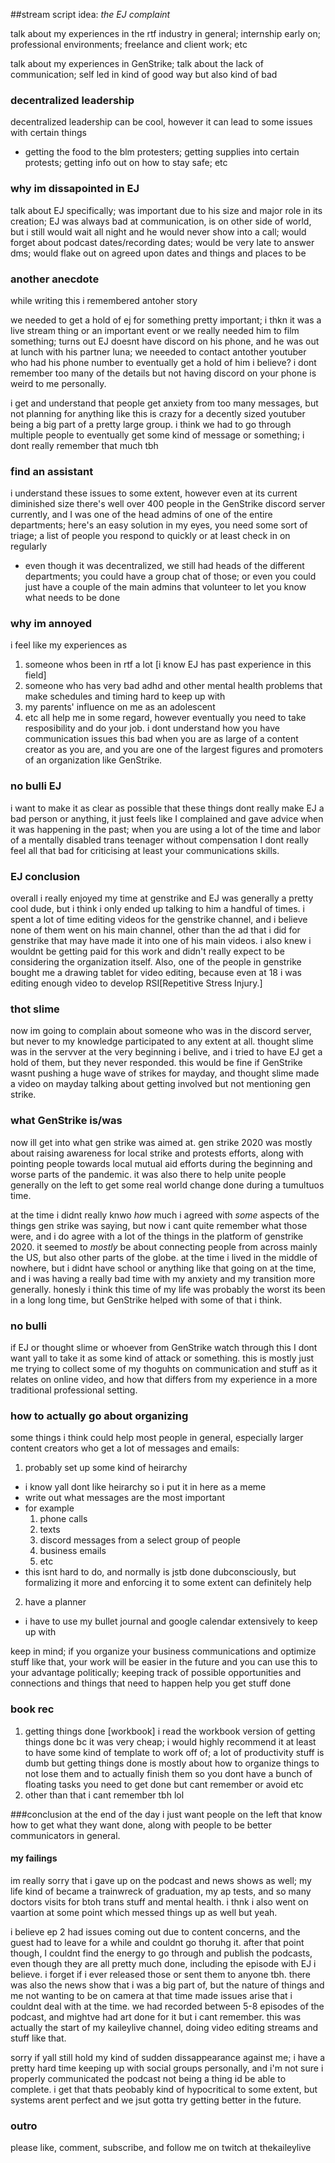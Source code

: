 ##stream script idea: *the EJ complaint*

talk about my experiences in the rtf industry in general; internship early on; professional environments; freelance and client work; etc

talk about my experiences in GenStrike; talk about the lack of communication; self led in kind of good way but also kind of bad

### decentralized leadership
decentralized leadership can be cool, however it can lead to some issues with certain things
- getting the food to the blm protesters; getting supplies into certain protests; getting info out on how to stay safe; etc

### why im dissapointed in EJ
talk about EJ specifically; was important due to his size and major role in its creation; EJ was always bad at communication, is on other side of world, but i still would wait all night and he would never show into a call; would forget about podcast dates/recording dates; would be very late to answer dms; would flake out on agreed upon dates and things and places to be 

### another anecdote

while writing this i remembered antoher story

we needed to get a hold of ej for something pretty important; i thkn it was a live stream thing or an important event or we really needed him to film something; turns out EJ doesnt have discord on his phone, and he was out at lunch with his partner luna; we neeeded to contact antother youtuber who had his phone number to eventually get  a hold of him i believe? i dont remember too many of the details but not having discord on your phone is weird to me personally.

i get and understand that people get anxiety from too many messages, but not planning for anything like this is crazy for a decently sized youtuber being a big part of a pretty large group. i think we had to go through multiple people to eventually get some kind of message or something; i dont really remember that much tbh

### find an assistant
i understand these issues to some extent, however even at its current diminished size there's well over 400 people in the GenStrike discord server currently, and I was one of the head admins of one of the entire departments; here's an easy solution in my eyes, you need some sort of triage; a list of people you respond to quickly or at least check in on regularly
- even though it was decentralized, we still had heads of the different departments; you could have a group chat of those; or even you could just have a couple of the main admins that volunteer to let you know what needs to be done 

### why im annoyed
i feel like my experiences as 
1. someone whos been in rtf a lot [i know EJ has past experience in this field]
2. someone who has very bad adhd and other mental health problems that make schedules and timing hard to keep up with 
3. my parents' influence on me as an adolescent
4. etc 
all help me in some regard, however eventually you need to take resposibility and do your job. i dont understand how you have communication issues this bad when you are as large of a content creator as you are, and you are one of the largest figures and promoters of an organization like GenStrike. 

### no bulli EJ
i want to make it as clear as possible that these things dont really make EJ a bad person or anything, it just feels like I complained and gave advice when it was happening in the past; when you are using a lot of the time and labor of a mentally disabled trans teenager without compensation I dont really feel all that bad for criticising at least your communications skills. 

### EJ conclusion
overall i really enjoyed my time at genstrike and EJ was generally a pretty cool dude, but i think i only ended up talking to him a handful of times. i spent a lot of time editing videos for the genstrike channel, and i believe none of them went on his main channel, other than the ad that i did for genstrike that may have made it into one of his main videos. i also knew i wouldnt be getting paid for this work and didn't really expect to be considering the organization itself. Also, one of the people in genstrike  bought me a drawing tablet for video editing, because even at 18 i was editing enough video to develop RSI[Repetitive Stress Injury.]

### thot slime
now im going to complain about someone who was in the discord server, but never to my knowledge participated to any extent at all. thought slime was in the servver at the very beginning i belive, and i tried to have EJ get a hold of them, but they never responded. this would be fine if GenStrike wasnt pushing a huge wave of strikes for mayday, and thought slime made a video on mayday talking about getting involved but not mentioning gen strike. 

### what GenStrike is/was 
now ill get into what gen strike was aimed at. gen strike 2020 was mostly about raising awareness for local strike and protests efforts, along with pointing people towards local mutual aid efforts during the beginning and worse parts of the pandemic. it was also there to help unite people generally on the left to get some real world change done during a tumultuos time. 

at the time i didnt really knwo *how* much i agreed with *some* aspects of the things gen strike was saying, but now i cant quite remember what those were, and i do agree with a lot of the things in the platform of genstrike 2020. it seemed to *mostly* be about connecting people from across mainly the US, but also other parts of the globe. at the time i lived in the middle of nowhere, but i didnt have school or anything like that going on at the time, and i was having a really bad time with my anxiety and my transition more generally. honesly i think this time of my life was probably the worst its been in a long long time, but GenStrike helped with some of that i think. 

### no bulli
if EJ or thought slime or whoever from GenStrike watch through this I dont want yall to take it as some kind of attack or something. this is mostly just me trying to collect some of my thoguhts on communication and stuff as it relates on online video, and how that differs from my experience in a more traditional professional setting. 


### how to actually go about organizing
some things i think could help most people in general, especially larger content creators who get a lot of messages and emails:
1. probably set up some kind of heirarchy
  - i know yall dont like heirarchy so i put it in here as a meme
  - write out what messages are the most important
  - for example
    1. phone calls
	2. texts
	3. discord messages from a select group of people
	4. business emails 
	5. etc 
  - this isnt hard to do, and normally is jstb done dubconsciously, but formalizing it more and enforcing it to some extent can definitely help
2. have a planner
  - i have to use my bullet journal and google calendar extensively to keep up with 




keep in mind; if you organize your business communications and optimize stuff like that, your work will be easier in the future and you can use this to your advantage politically; keeping track of possible opportunities and connections and things that need to happen help you get stuff done 

### book rec 
1. getting things done [workbook] 
i read the workbook version of getting things done bc it was very cheap; i would highly recommend it at least to have some kind of template to work off of; a lot of productivity stuff is dumb but getting things done is mostly about how to organize things to not lose them and to actually finish them so you dont have a bunch of floating tasks you need to get done but cant remember or avoid etc 
2. other than that i cant remember tbh lol

###conclusion
at the end of the day i just want people on the left that know how to get what they want done, along with people to be better communicators in general. 

#### my failings
im really sorry that i gave up on the podcast and news shows as well; my life kind of became a trainwreck of graduation, my ap tests, and so many doctors visits for btoh trans stuff and mental health. i thnk i also went on vaartion at some point which messed things up as well but yeah.

i believe ep 2 had issues coming out due to content concerns, and the guest had to leave for a while and couldnt go thoruhg it. after that point though, I couldnt find the energy to go through and publish the podcasts, even though they are all pretty much done, including the episode with EJ i believe. i forget if i ever released those or sent them to anyone tbh. there was also the news show that i was a big part of, but the nature of things and me not wanting to be on camera at that time made issues arise that i couldnt deal with at the time. we had recorded between 5-8 episodes of the podcast, and mightve had art done for it but i cant remember. this was actually the start of my kaileylive channel, doing video editing streams and stuff like that. 

sorry if yall still hold my kind of sudden dissappearance against me; i have a pretty hard time keeping up with social groups personally, and i'm not sure i properly communicated the podcast not being a thing id be able to complete. i get that thats peobably kind of hypocritical to some extent, but systems arent perfect and we jsut gotta try getting better in the future.

<!--
#### back to ej
also, i feel like with ej it was a more consistent issue, kind of somehting that was always there. if there was only one time he missed an appointment we set up and i stayed up all night to get to i probably wouldnt be talking about this lol. im also pretty sure i had just found out i was naturally infertile and wasnt getting paid.
-->

### outro
please like, comment, subscribe, and follow me on twitch at thekaileylive









